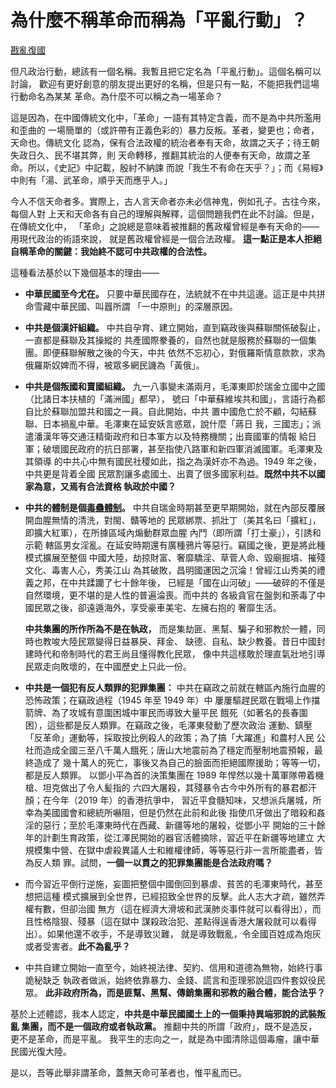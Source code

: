 # 為什麼不稱革命而稱為「平亂行動」？

[戡亂復國](mailto:rebuild-roc@ctemplar.com)

但凡政治行動，總該有一個名稱。我暫且把它定名為「平亂行動」。這個名稱可以討論，
歡迎有更好創意的朋友提出更好的名稱，但是只有一點，不能把我們這場行動命名為某某
革命。為什麼不可以稱之為一場革命？

這是因為，在中國傳統文化中，「革命」一語有其特定含義，而不是為中共所濫用和歪曲的
一場簡單的（或許帶有正義色彩的）暴力反叛。革者，變更也；命者，天命也。傳統文化
認為，保有合法政權的統治者奉有天命，故謂之天子；待王朝失政日久、民不堪其弊，則
天命轉移，推翻其統治的人便奉有天命，故謂之革命。所以，《史記》中記載，殷紂不納諫
而說「我生不有命在天乎？」；而《易經》中則有「湯、武革命，順乎天而應乎人。」

今人不信天命者多。實際上，古人言天命者亦未必信神鬼，例如孔子。古往今來，每個人對
上天和天命各有自己的理解與解釋，這個問題我們在此不討論。但是，在傳統文化中，
「革命」之說總是意味着被推翻的舊政權曾經是奉有天命的——用現代政治的術語來說，
就是舊政權曾經是一個合法政權。
**這一點正是本人拒絕自稱革命的關鍵：我始終不認可中共政權的合法性。**

這種看法基於以下幾個基本的理由——
* **中華民國至今尤在。**
  只要中華民國存在，法統就不在中共這邊。這正是中共拼命雪藏中華民國、叫囂所謂
  「一中原則」的深層原因。
* **中共是個漢奸組織。**
  中共自孕育、建立開始，直到竊政後與蘇聯關係破裂止，一直都是蘇聯及其操縱的
  共產國際豢養的，自然也就是服務於蘇聯的一個集團。即便蘇聯解散之後的今天，中共
  依然不忘初心，對俄羅斯情意款款，求為俄羅斯奴婢而不得，被眾多網民譏為「黃俄」。
* **中共是個叛國和賣國組織。**
  九一八事變未滿兩月，毛澤東即於瑞金立國中之國（比諸日本扶植的「滿洲國」都早），
  號曰「中華蘇維埃共和國」，言語行為都自比於蘇聯加盟共和國之一員。自此開始，中共
  置中國危亡於不顧，勾結蘇聯、日本禍亂中華。毛澤東在延安妖言惑眾，說什麼「蔣日
  我，三國志」；派遣潘漢年等交通汪精衛政府和日本軍方以及特務機關；出賣國軍的情報
  給日軍；破壞國民政府的抗日部署，甚至指使八路軍和新四軍消滅國軍。毛澤東及其領導
  的中共心中無有國民社稷如此，指之為漢奸亦不為過。1949 年之後，中共更是背着全國
  民眾割讓多處國土、出賣了很多國家利益。**既然中共不以國家為意，又焉有合法資格
  執政於中國？**
* **中共的體制是個[毒蠱體制](principles/analysis-CCP.md)。**
  中共自瑞金時期甚至更早期開始，就在內部反覆展開血腥無情的清洗，對閩、贛等地的
  民眾綁票、抓壯丁（美其名曰「擴紅」，即擴大紅軍），在所據區域內煽動群眾血腥
  內鬥（即所謂「打土豪」），引誘和示範
  轄區男女淫亂。在延安時期還有廣種鴉片等惡行。竊國之後，更是將此種模式擴展至整個
  中國大陸，劫掠財富、奢靡驕淫、草菅人命、毀廟掘墳、摧殘文化、毒害人心，秀美江山
  為其破敗，昌明國運因之沉淪！曾經江山秀美的禮義之邦，在中共蹂躪了七十餘年後，
  已經是「國在山河破」——破碎的不僅是自然環境，更不堪的是人性的普遍淪喪。而中共的
  各級貪官在盤剝和荼毒了中國民眾之後，卻遠遁海外，享受豪車美宅、左擁右抱的
  奢靡生活。

  **中共集團的所作所為不是在執政，**
  而是集劫匪、黑幫、騙子和邪教於一體，同時也教唆大陸民眾變得日益暴戾、拜金、
  缺德、自私、缺少教養。昔日中國封建時代和帝制時代的君王尚且懂得教化民眾，
  像中共這樣敢於理直氣壯地引導民眾走向敗壞的，在中國歷史上只此一份。
* **中共是一個犯有反人類罪的犯罪集團：**
  中共在竊政之前就在轄區內施行血腥的恐怖政策；在竊政過程（1945 年至 1949 年）中
  屢屢驅趕民眾在戰場上作擋箭牌、為了攻城有意圍困城中軍民而導致大量平民
  餓死（如著名的長春圍困），這些都是反人類罪。在竊政之後，毛澤東發動了歷次政治
  運動、鎮壓「反革命」運動等，採取按比例殺人的政策；為了搞「大躍進」和農村人民
  公社而造成全國三至八千萬人餓死；唐山大地震前為了穩定而壓制地震預報，最終造成了
  幾十萬人的死亡，事後又為自己的臉面而拒絕國際援助；等等一切，都是反人類罪。
  以鄧小平為首的決策集團在 1989 年悍然以幾十萬軍隊帶着機槍、坦克做出了令人髪指的
  六四大屠殺，其殘暴令古今中外所有的暴君都汗顏；在今年（2019 年）的香港抗爭中，
  習近平食髓知味，又想派兵屠城，所幸為美國國會和總統所嚇阻，但是仍然在此前和此後
  指使爪牙做出了暗殺和姦淫的惡行；至於毛澤東時代在西藏、新疆等地的屠殺，從鄧小平
  開始的三十餘年的計劃生育政策，從江澤民開始的器官活體摘除，習近平在新疆等地建立
  大規模集中營、在獄中虐殺異議人士和維權律師，等等惡行非一言所能盡者，皆為反人類
  罪。試問，**一個一以貫之的犯罪集團能是合法政府嗎？**
* 而今習近平倒行逆施，妄圖把整個中國倒回到暴虐、貧苦的毛澤東時代，甚至想把這種
  模式擴展到全世界，已經招致全世界的反擊。此人志大才疏，雖然弄權有數，但卻治國
  無方（這在經濟大滑坡和武漢肺炎事件就可以看得出），而且性格陰狠、殘暴（這在獄中
  謀殺政治犯、差點得逞香港大屠殺就可以看得出）。如果他還不收手，不是導致災難，
  就是導致戰亂，令全國百姓成為炮灰或者受害者。**此不為亂乎？**
* 中共自建立開始一直至今，始終視法律、契約、信用和道德為無物，始終行事詭秘缺乏
  執政者做派，始終依靠暴力、金錢、謊言和歪理邪說這四件套奴役民眾。
  **此非政府所為，而是匪幫、黑幫、傳銷集團和邪教的融合體，能合法乎？**

基於上述體認，我本人認定，**中共是中華民國國土上的一個秉持異端邪說的武裝叛亂
集團，而不是一個政府或者執政黨。**
推翻中共的所謂「政府」，既不是造反，更不是革命，而是平亂。
我平生的志向之一，就是為中國清除這個毒瘤，讓中華民國光復大陸。

是以，吾等此舉非謂革命，蓋無天命可革者也，惟平亂而已。

